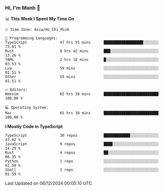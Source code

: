 ### Hi, I'm Manh 👋

<!--START_SECTION:waka-->
📊 **This Week I Spent My Time On** 

```text
🕑︎ Time Zone: Asia/Ho_Chi_Minh

💬 Programming Languages: 
TypeScript               47 hrs 55 mins      ██████████████████░░░░░░░   73.01 % 
Rust                     8 hrs 42 mins       ███░░░░░░░░░░░░░░░░░░░░░░   13.26 % 
YAML                     2 hrs 18 mins       █░░░░░░░░░░░░░░░░░░░░░░░░   03.53 % 
Lua                      59 mins             ░░░░░░░░░░░░░░░░░░░░░░░░░   01.51 % 
Other                    59 mins             ░░░░░░░░░░░░░░░░░░░░░░░░░   01.51 % 

🔥 Editors: 
Neovim                   65 hrs 38 mins      █████████████████████████   100.00 % 

💻 Operating System: 
Mac                      65 hrs 38 mins      █████████████████████████   100.00 % 
```

**I Mostly Code in TypeScript** 

```text
TypeScript               30 repos            ████████████░░░░░░░░░░░░░   47.62 % 
JavaScript               9 repos             ████░░░░░░░░░░░░░░░░░░░░░   14.29 % 
Rust                     4 repos             ██░░░░░░░░░░░░░░░░░░░░░░░   06.35 % 
Python                   1 repo              ░░░░░░░░░░░░░░░░░░░░░░░░░   01.59 % 
Shell                    1 repo              ░░░░░░░░░░░░░░░░░░░░░░░░░   01.59 % 
```




 Last Updated on 06/12/2024 00:05:10 UTC
<!--END_SECTION:waka-->
